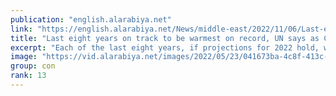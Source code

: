 ```yaml
---
publication: "english.alarabiya.net"
link: "https://english.alarabiya.net/News/middle-east/2022/11/06/Last-eight-years-on-track-to-be-warmest-on-record-UN-says-as-COP27-is-underway-"
title: "Last eight years on track to be warmest on record, UN says as COP27 is underway  "
excerpt: "Each of the last eight years, if projections for 2022 hold, will be hotter than any prior to 2015, the UN said Sunday, detailing a dramatic increase in the"
image: "https://vid.alarabiya.net/images/2022/05/23/041673ba-4c8f-413c-b0e1-4e9b31b171bd/041673ba-4c8f-413c-b0e1-4e9b31b171bd_16x9_600x338.jpg"
group: con
rank: 13
---
```

